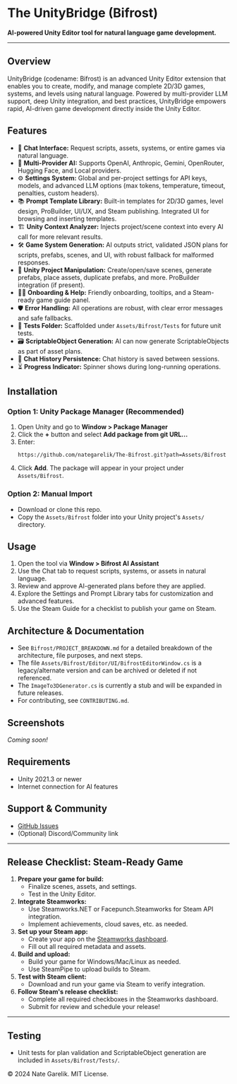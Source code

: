 # The UnityBridge (Bifrost)

**AI-powered Unity Editor tool for natural language game development.**

---

## Overview

UnityBridge (codename: Bifrost) is an advanced Unity Editor extension that enables you to create, modify, and manage complete 2D/3D games, systems, and levels using natural language. Powered by multi-provider LLM support, deep Unity integration, and best practices, UnityBridge empowers rapid, AI-driven game development directly inside the Unity Editor.

## Features

- 🧠 **Chat Interface:** Request scripts, assets, systems, or entire games via natural language.
- 🔌 **Multi-Provider AI:** Supports OpenAI, Anthropic, Gemini, OpenRouter, Hugging Face, and Local providers.
- ⚙️ **Settings System:** Global and per-project settings for API keys, models, and advanced LLM options (max tokens, temperature, timeout, penalties, custom headers).
- 📚 **Prompt Template Library:** Built-in templates for 2D/3D games, level design, ProBuilder, UI/UX, and Steam publishing. Integrated UI for browsing and inserting templates.
- 🏗️ **Unity Context Analyzer:** Injects project/scene context into every AI call for more relevant results.
- 🛠️ **Game System Generation:** AI outputs strict, validated JSON plans for scripts, prefabs, scenes, and UI, with robust fallback for malformed responses.
- 🧩 **Unity Project Manipulation:** Create/open/save scenes, generate prefabs, place assets, duplicate prefabs, and more. ProBuilder integration (if present).
- 🧑‍💻 **Onboarding & Help:** Friendly onboarding, tooltips, and a Steam-ready game guide panel.
- 🛡️ **Error Handling:** All operations are robust, with clear error messages and safe fallbacks.
- 🧪 **Tests Folder:** Scaffolded under `Assets/Bifrost/Tests` for future unit tests.
- 🗃️ **ScriptableObject Generation:** AI can now generate ScriptableObjects as part of asset plans.
- 💬 **Chat History Persistence:** Chat history is saved between sessions.
- ⏳ **Progress Indicator:** Spinner shows during long-running operations.

## Installation

### Option 1: Unity Package Manager (Recommended)

1. Open Unity and go to **Window > Package Manager**
2. Click the **+** button and select **Add package from git URL...**
3. Enter:
   ```
   https://github.com/nategarelik/The-Bifrost.git?path=Assets/Bifrost
   ```
4. Click **Add**. The package will appear in your project under `Assets/Bifrost`.

### Option 2: Manual Import

- Download or clone this repo.
- Copy the `Assets/Bifrost` folder into your Unity project's `Assets/` directory.

## Usage

1. Open the tool via **Window > Bifrost AI Assistant**
2. Use the Chat tab to request scripts, systems, or assets in natural language.
3. Review and approve AI-generated plans before they are applied.
4. Explore the Settings and Prompt Library tabs for customization and advanced features.
5. Use the Steam Guide for a checklist to publish your game on Steam.

## Architecture & Documentation

- See `Bifrost/PROJECT_BREAKDOWN.md` for a detailed breakdown of the architecture, file purposes, and next steps.
- The file `Assets/Bifrost/Editor/UI/BifrostEditorWindow.cs` is a legacy/alternate version and can be archived or deleted if not referenced.
- The `ImageTo3DGenerator.cs` is currently a stub and will be expanded in future releases.
- For contributing, see `CONTRIBUTING.md`.

## Screenshots

_Coming soon!_

## Requirements

- Unity 2021.3 or newer
- Internet connection for AI features

## Support & Community

- [GitHub Issues](https://github.com/nategarelik/the-unitybridge/issues)
- (Optional) Discord/Community link

---

## Release Checklist: Steam-Ready Game

1. **Prepare your game for build:**
   - Finalize scenes, assets, and settings.
   - Test in the Unity Editor.
2. **Integrate Steamworks:**
   - Use Steamworks.NET or Facepunch.Steamworks for Steam API integration.
   - Implement achievements, cloud saves, etc. as needed.
3. **Set up your Steam app:**
   - Create your app on the [Steamworks dashboard](https://partner.steamgames.com/).
   - Fill out all required metadata and assets.
4. **Build and upload:**
   - Build your game for Windows/Mac/Linux as needed.
   - Use SteamPipe to upload builds to Steam.
5. **Test with Steam client:**
   - Download and run your game via Steam to verify integration.
6. **Follow Steam's release checklist:**
   - Complete all required checkboxes in the Steamworks dashboard.
   - Submit for review and schedule your release!

---

## Testing

- Unit tests for plan validation and ScriptableObject generation are included in `Assets/Bifrost/Tests/`.

© 2024 Nate Garelik. MIT License.
